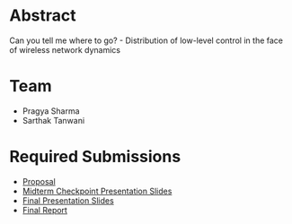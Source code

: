 # Abstract

Can you tell me where to go? - Distribution of low-level control in the face of wireless network dynamics 



# Team

* Pragya Sharma
* Sarthak Tanwani

# Required Submissions

* [Proposal](proposal)
* [Midterm Checkpoint Presentation Slides](http://)
* [Final Presentation Slides](http://)
* [Final Report](report)

